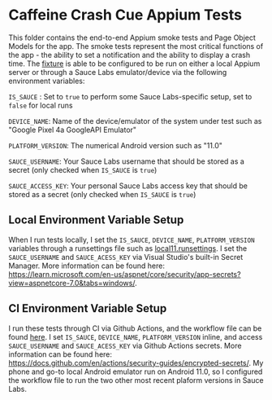 # Caffeine Crash Cue Appium Tests

This folder contains the end-to-end Appium smoke tests and Page Object Models for the app. The smoke tests represent the most critical functions of the app - the ability to set a notification and the ability to display a crash time. The [fixture](./CaffeineCrashCue.E2E/BaseFixture.cs) is able to be configured to be run on either a local Appium server or through a Sauce Labs emulator/device via the following environment variables:

`IS_SAUCE` : Set to `true` to perform some Sauce Labs-specific setup, set to `false` for local runs

`DEVICE_NAME`: Name of the device/emulator of the system under test such as "Google Pixel 4a GoogleAPI Emulator"

`PLATFORM_VERSION`: The numerical Android version such as "11.0"

`SAUCE_USERNAME`: Your Sauce Labs username that should be stored as a secret (only checked when `IS_SAUCE` is `true`)

`SAUCE_ACCESS_KEY`: Your personal Sauce Labs access key that should be stored as a secret (only checked when `IS_SAUCE` is `true`)

## Local Environment Variable Setup

When I run tests locally, I set the `IS_SAUCE`, `DEVICE_NAME`, `PLATFORM_VERSION` variables through a runsettings file such as [local11.runsettings](./local11.runsettings). I set the `SAUCE_USERNAME` and `SAUCE_ACESS_KEY` via Visual Studio's built-in Secret Manager. More information can be found here: https://learn.microsoft.com/en-us/aspnet/core/security/app-secrets?view=aspnetcore-7.0&tabs=windows/.

## CI Environment Variable Setup

I run these tests through CI via Github Actions, and the workflow file can be found [here](../../.github/workflows/ci.yml). I set `IS_SAUCE`, `DEVICE_NAME`, `PLATFORM_VERSION` inline, and access `SAUCE_USERNAME` and `SAUCE_ACESS_KEY` via Github Actions secrets. More information can be found here: https://docs.github.com/en/actions/security-guides/encrypted-secrets/. My phone and go-to local Android emulator run on Android 11.0, so I configured the workflow file to run the two other most recent plaform versions in Sauce Labs.
